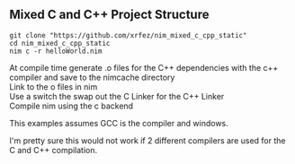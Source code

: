 ## Mixed C and C++ Project Structure

`git clone "https://github.com/xrfez/nim_mixed_c_cpp_static"`  
`cd nim_mixed_c_cpp_static`  
`nim c -r helloWorld.nim`

At compile time generate .o files for the C++ dependencies with the c++ compiler and save to the nimcache directory  
Link to the o files in nim  
Use a switch the swap out the C Linker for the C++ Linker  
Compile nim using the c backend  

This examples assumes GCC is the compiler and windows.

I'm pretty sure this would not work if 2 different compilers are used for the C and C++ compilation.

